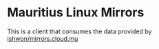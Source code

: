 # Mauritius Linux Mirrors



This is a client that consumes the data provided by [ishwon/mirrors.cloud.mu](https://github.com/ishwon/mirror.cloud.mu)

